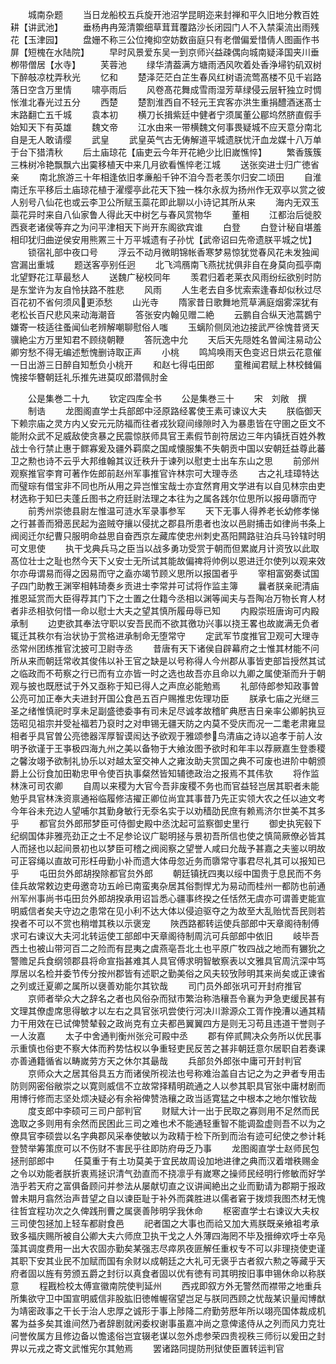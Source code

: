 <!-- { "loadSidebar": true } -->
　　城南杂题
　　当日龙船校五兵旋开池沼学昆眀迩来封禅和平久旧地分教百姓耕【讲武池】
　　垂杨冉冉笼清籞细草茸茸覆路沙长闭园门人不入禁渠流出雨残花【玉津园】
　　盘姗不称三公位掩抑空妨数亩庭只有老僧偏爱惜倩人图画作书屏【短槐在水陆院】
　　早时风景爱东吴一到京师兴益疎偶向城南疑泽国夹川垂栁带僧居【水寺】
　　芙蓉池
　　绿华清葢满方塘雨洒风吹着处香浄埽钓矶双树下醉攲凉枕弄秋光
　　忆和
　　楚泽茫茫白芷生春风红树语流莺髙楼不见千岩路落日空含万里情
　　啸亭雨后
　　风卷髙花舞成雪雨湿芳草绿侵云层轩独立时惆怅淮北春光过五分
　　西楚
　　楚割淮西自不轻元王宾客亦洪生重捐醴酒迷髙士末路翻亡五千城
　　袁本初
　　横刀长揖紫廷中健者宁须属董公郿坞然脐直假手始知天下有英雄
　　魏文帝
　　江水由来一带横魏文何事畏疑城不应天意分南北自是无人敢请缨
　　武皇
　　武皇英气古无俦解道平城遗朕忧汗血龙媒十八万单于台下猎清秋
　　后土庙琼花【庙吏云今年开花絶少比旧嵗憔悴】
　　繁香簇簇三株树冷艳飘飘六出霙移植天中来几月欲看憔悴老江城
　　送张奕进士归广徳省亲
　　南北旅游三十年相逢依旧孝亷船千钟不洎今吾老羡尔归安二顷田
　　自淮南迁东平移后土庙琼花植于濯缨亭此花天下独一株尔永叔为扬州作无双亭以赏之彼人别号八仙花也或云李卫公所赋玉蘂花即此聊以小诗记其所从来
　　海内无双玉蘂花异时来自八仙家鲁人得此天中树乞与春风赏物华
　　董相
　　江都治后徙胶西衰老诸侯等弃之为问平津相天下尚开东阁欲宾谁
　　白登
　　白登计秘自堪羞相印犹归曲逆侯安用熊罴三十万平城遗有子孙忧【武帝诏曰先帝遗朕平城之忧】
　　锁宿礼部中夜口号
　　浮云不动月微眀锦帐香寒梦易惊犹觉春风花未发独闻宫漏出重城
　　题送客亭别任迥
　　北飞鸿鴈南飞燕扰扰俱非自在身莫向孤亭南北望野花江草最愁人
　　送魏广秘校同年
　　羡君归着老莱衣风雨纷纭欲别时防是东堂许为友自怜扶路不胜悲
　　风雨
　　人生老去自多忧索索逢春却似秋过尽百花初不省何须风更添愁
　　山光寺
　　隋家昔日歌舞地荒草满庭烟雾深犹有老松长百尺悲风来动海潮音
　　答张安内翰见赠二絶
　　云鹏自合纵天池蒿鷃宁嫌寄一枝适往蚤闻仙老辨解嘲聊慰俗人嗤
　　玉螭阶侧凤池边接武严徐愧昔贤天骥絶尘方万里知君不顾绕朝鞭
　　答阮逸中允
　　天后天先隠姓名曽闻注易动公卿穷愁不得无编述慙愧删诗取正声
　　小桃
　　鸣鸠唤雨天色变迟日烘云花意催一日出游三日醉自知慙负小桃开
　　和赵七得屯田郎
　　童稚闻君赋上林校雠偏愧接华簪朝廷礼乐推先进莫叹郎潜佩肘金













　　公是集巻二十九
　　钦定四库全书
　　公是集巻三十
　　宋　刘敞　撰
　　制诰
　　龙图阁直学士兵部郎中泾原路经畧使王素可谏议大夫
　　朕临御天下赖宗庙之灵方内乂安元元防福而往者戎狄窥间缘隙时入为暴患皆在守圉之臣文不能附众武不足威敌使贪暴之民震惊朕师具官王素假节剖符居边三年内镇抚百姓外教战士令行禁止惠于鳏寡爰及疆外羁縻之国咸懐服集不失朝贡中国以安朝廷益尊此蕃卫之勲也诗不云乎大邦维翰其议迁秩升于谏列以慰吏士出车东山之思
　　前邠州观察推官李育可著作佐郎前赵州军事推官许林宗可大理寺丞
　　古之礼珪璋特达而璧琮有借宝非不同也所从用之异岂惟宝哉士亦宜然育用文学进有以自见林宗由吏材选称于知巳夫蓬丘图书之府廷尉法理之本往为之属各践尔位思所以报毋隳而守
　　前秀州崇徳县尉左惟温可涟水军录事参军
　　天下无事人得养老长幼修孝悌之行甚善而猾恶民起为盗贼夺攘以侵扰之郡县所患者也汝以邑尉捕击如律尚书条上阀阅迁尔纪曹只服明命益思自奋西京左藏库使忠州刺史髙阳闗路驻泊兵马铃辖时明可文思使
　　执干戈典兵马之臣当以战多勇功受赏于朝而但累嵗月计资攷以此取髙位壮士之耻也然今天下乂安士无所试其能故偏禆将帅例以恩进迁尔使列以观来效尔亦毋谓易而得之因易而守之盍亦竭节顾义思所以报国者乎
　　宰相富弼奏试国子四门助教王渊宰相韩琦奏乡贡进士李常并可试将作监主簿
　　曩者朕亲祀清庙推恩延赏而大臣得荐其门下之士置之仕籍今丞相以渊等闻夫与吾陶冶万物长育人材者非丞相欤何惜一命以慰士大夫之望其慎所履毋辱已知
　　内殿崇班唐询可内殿承制
　　边吏欲其奉法守职以安吾民而不欲其徼功兴事以挠王畧也故嵗满无负者辄迁其秩尔有治状协于赏格进承制命无堕常守
　　定武军节度推官卫观可大理寺丞常州团练推官沈披可卫尉寺丞
　　昔唐有天下诸侯自辟幕府之士惟其材能不问所从来而朝廷常收其俊伟以补王官之缺是以号称得人今州郡从事皆吏部旨授然其试之临政而不苟察之行已而有立亦皆一时之选也故吾亦且命以九卿之属使渐而升于朝观与披也既厯试于外又亟称于知已得人之声庶必能勉焉
　　礼部侍郎参知政事曽公亮可加正奉大夫进封开国公食邑五百户赐推忠佐理功臣
　　朕承七庙之光继三圣之绪惟慎祀时享未足副盛徳委亊有司未足尽诚孝故稽旷典厯吉日亲率公卿躬执豆笾昭见祖宗并受祉福若乃裒时之对申锡无疆天防之内莫不受庆而况一二耄老肃雍显相者乎具官曽公亮徳器浑厚智谟闳达予欲观于雅颂参鸟清庙之诗以追孝于前人汝明予欲谨于王亊极四海九州之美以备物于大飨汝图予欲时和年丰以荐厥嘉生登黍稷之馨汝翊予欲制礼协乐以对越太室交神人之雍汝助夫赏国之典不可废也进阶中朝颁爵上公衍食加田勒忠甲令使百执事粲然皆知辅徳政治之报焉不其伟欤
　　将作监林洙可司农卿
　　自周以来稷为大官今吾非废稷不务也而官益轻岂居其职者未能勉乎具官林洙资禀通裕临履修洁擢正卿位尚宜其事昔乃先正实领大农之任以迪文考今年谷未充边人望哺尔其勤身敏行无沗名实于以劝穑劭民庶有赖焉济尔世美不其多乎
　　都官贠外郎邢梦臣可侍御史殿中丞沈起可监察御史里行
　　御史执宪毂下纪纲国体非雅亮劲正之士不足参论议广聪明拯与景初吾所信也使之慎简厥僚必皆其人而拯也以起间景初也以梦臣可稽之阀阅察之望誉人咸曰允哉予甚嘉之夫鉴以明故可正容绳以直故可形枉毋勤小补而遗大体毋忽近务而隳常守事君尽礼其可以报知已乎
　　屯田贠外郎胡揆除都官贠外郎
　　朝廷镇抚四夷以绥中国贵于息民而不务佳兵故常敕边吏毋邀竒功五岭已南蛮夷杂居其俗剽悍尤为易动而桂州一都防也前通州军州事尚书屯田贠外郎胡揆承用诏旨悉心疆事终揆之任恬然无虞亦可谓善吏能宣明威信者矣夫守边之患常在见小利不达大体以侵迫驱夺之为故至大乱贻忧吾民则若揆者不可以不赏也稍増其秩以示褒宠
　　陜西路都转运使兵部郎中天章阁待制傅求可右谏议大夫河北转运使工部郎中天章阁待制周沆可兵部郎中依旧
　　岐毕吾西土也被山带河百二之险而有昆夷之虞燕亳吾北土也平原广牧四战之地而有玁狁之警赡足兵食纲领郡县将命宣指甚难其人具官傅求明智敏察表以文雅具官周沆深中笃厚居以名检并委节传分按州郡皆有述职之勤美俗之风夫较攷陟明其来尚矣或正谏省之列或迁夏卿之属所以襃善劝能尔其钦哉
　　司门员外郎张巩可开封府推官
　　京师者举众大之辞名之者也风俗杂而狱市繁治称浩穰吾令襄为尹急吏缓民甚有文理其僚虚席思得敏才以左右之具官张巩尝使行河决川滁源众工胥作挽漕以通其精力干用效在已试俾赞辇毂之政尚克有立夫都邑翼翼四方是则无习苟且违道干誉则子一人汝嘉
　　太子中舍通判衡州张兊可殿中丞
　　郡有倅贰闗决众务所以优民事示重慎也俗吏不察大体而矜势怙权以争重轻吏民反苦之甚非朝廷意尔居职自若奏课亦善通籍循省以畴嵗劳方天之休尔其朂哉
　　兵部贠外郎张中庸可开封判官
　　京师众大之居其俗具五方而诸侯所视法也号称难治盖自古记之为之尹者专用击防则网密俗敝崇之以寛则威信不立故常择精明疏通之人以参其职具官张中庸材剧而用博行修而志坚处烦决疑必有余裕俾赞浩穰之政当适寛猛之中根本之地尔惟钦哉
　　度支郎中李硕可三司户部判官
　　财赋大计一出于民取之寡则用不足然而民逸取之多则用有余然而民困此三司之难也术不能通轻重智不能调盈虚则吾不以为之僚具官李硕尝以名字典郡风采奉使敏以为政精于检下所到而治有迹可纪使之参计耗登赞举筹策庶可以不伤财不害民乎往即防府毋乏乃事
　　龙图阁直学士赵师民包拯刑部郎中
　　任莫重于有土功莫美于宜民故周设加地进律之典而汉着増秩赐金之令以劝能者朕折衷焉拯识清气劲直而不挠凛乎有嵗寒之操师民经明行修敏而好学浩乎若天府之富俱备顾问并参法从屡献切直之议讲闻絶出之业而勤请为郡期于报政曽未期月翕然治声昔望之自以谏臣耻于补外而龚胜进以儒者窘于拨烦我图杰材无愧往哲宜程功次之久俾践刑曹之属褒善陟明孚我休命
　　枢密直学士右谏议大夫权三司使包拯加上轻车都尉食邑
　　祀者国之大事也而祫又加大焉朕既亲飨祖考承致多福庆赐所被自公卿大夫六师庶卫执干戈之人外薄四海罔不毕及搢绅欢呼士卒凫藻其调度费用一出大农固亦勤矣某强志尽瘁夙夜匪解任重权专不可以非理挠使吏谨其职下安其业民不加赋而国有余财以成朝廷之大礼可无褒乎古者叙六勲之等藏乎天府者固以旌有劳颁五爵之封衍以真食者固以优有徳有司其明按旧事申锡休命以称朕意
　　程戡检校太傅宣徽南院使判延州
　　西戎即叙方外无警然而襟带之地重兵所集欲守卫中国宣明威信非股肱旧徳帷幄宿望岂足与朕同西顾之忧哉某识量闳博猷为靖密政事之干长于治人忠厚之诚形于事上陟降二府勤劳厯年所以翊亮国体裁成机畧为益多矣其谁间然乃者辞剧就闲委权谢事虽嘉冲尚之意俾逺侍从之列而风力克壮问誉攸属方且修边备以憺逺俗岂宜辍老谋以忽外虑参荣四贵视秩三师衍以爰田之封畀以元戎之寄文武惟宪尔其勉焉
　　罢诸路同提防刑狱使臣置转运判官
